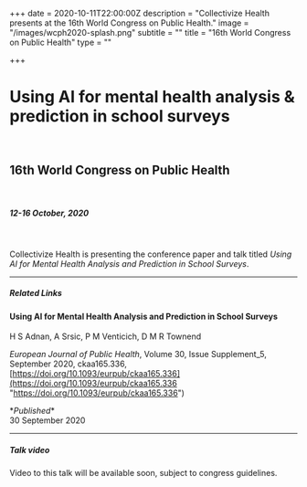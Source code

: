 +++
date = 2020-10-11T22:00:00Z
description = "Collectivize Health presents at the 16th World Congress on Public Health."
image = "/images/wcph2020-splash.png"
subtitle = ""
title = "16th World Congress on Public Health"
type = ""

+++
# Using AI for mental health analysis & prediction in school surveys

<br>

## 16th World Congress on Public Health

<br>

##### 12-16 October, 2020

<br>

Collectivize Health is presenting the conference paper and talk titled _Using AI for Mental Health Analysis and Prediction in School Surveys_.

<hr>

##### Related Links

#### Using AI for Mental Health Analysis and Prediction in School Surveys

H S Adnan, A Srsic, P M Venticich, D M R Townend

_European Journal of Public Health_, Volume 30, Issue Supplement_5, September 2020, ckaa165.336, [https://doi.org/10.1093/eurpub/ckaa165.336](https://doi.org/10.1093/eurpub/ckaa165.336 "https://doi.org/10.1093/eurpub/ckaa165.336")

\*_Published_*  
30 September 2020

<hr>

##### Talk video

Video to this talk will be available soon, subject to congress guidelines.